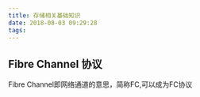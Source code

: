 ```yaml
---
title: 存储相关基础知识
date: 2018-08-03 09:29:28
tags:
---
```


## Fibre Channel 协议

Fibre Channel即网络通道的意思，简称FC,可以成为FC协议